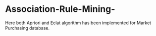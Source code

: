 # Association-Rule-Mining-
Here both Apriori and Eclat algorithm has been implemented  for Market Purchasing database.
